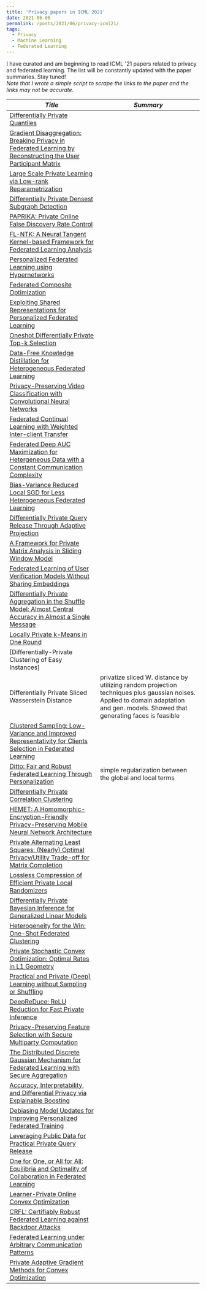 ```yaml
---
title: 'Privacy papers in ICML 2021'
date: 2021-06-06
permalink: /posts/2021/06/privacy-icml21/
tags:
  - Privacy
  - Machine Learning
  - Federated Learning
---
```



I have curated and am beginning to read ICML '21 papers related to privacy and federated learning.  The list will be constantly updated with the paper summaries. Stay tuned!  
*Note that I wrote a simple script to scrape the links to the paper and the links may not be accurate.*

|*Title*  |*Summary*  |
|---|---|
|[Differentially Private Quantiles](https://arxiv.org/abs/2102.08244)||
|[Gradient Disaggregation: Breaking Privacy in Federated Learning by Reconstructing the User Participant Matrix](https://arxiv.org/abs/2003.14053)||
|[Large Scale Private Learning via Low-rank Reparametrization](https://arxiv.org/abs/2106.09352)||
|[Differentially Private Densest Subgraph Detection](https://arxiv.org/abs/2105.13287)||
|[PAPRIKA: Private Online False Discovery Rate Control](https://arxiv.org/abs/2002.12321)||
|[FL-NTK: A Neural Tangent Kernel-based Framework for Federated Learning Analysis ](https://arxiv.org/abs/2105.05001)||
|[Personalized Federated Learning using Hypernetworks](https://arxiv.org/abs/2103.04628)||
|[Federated Composite Optimization](https://arxiv.org/abs/2011.08474)||
|[Exploiting Shared Representations for Personalized Federated Learning](https://arxiv.org/abs/2102.07078)||
|[Oneshot Differentially Private Top-k Selection](https://arxiv.org/abs/2105.08233)||
|[Data-Free Knowledge Distillation for Heterogeneous Federated Learning](http://arxiv.org/abs/2105.10056)||
|[Privacy-Preserving Video Classification with Convolutional Neural Networks](https://arxiv.org/abs/2102.03513)||
|[Federated Continual Learning with Weighted Inter-client Transfer](https://arxiv.org/abs/2003.03196)||
|[Federated  Deep AUC Maximization for Hetergeneous Data with a Constant Communication Complexity](https://arxiv.org/abs/2102.04635)||
|[Bias-Variance Reduced Local SGD for Less Heterogeneous Federated  Learning](https://arxiv.org/abs/2102.03198)||
|[Differentially Private Query Release Through Adaptive Projection](https://arxiv.org/abs/2103.06641)||
|[A Framework for Private Matrix Analysis in Sliding Window Model](https://arxiv.org/abs/2009.02668)||
|[Federated Learning of User Verification Models Without Sharing Embeddings](https://arxiv.org/abs/2104.08776)||
|[Differentially Private Aggregation in the Shuffle Model: Almost Central Accuracy in Almost a Single Message](https://arxiv.org/pdf/2001.03618)||
|[Locally Private k-Means in One Round](https://arxiv.org/abs/2104.09734)||
|[Differentially-Private Clustering of Easy Instances]||
|Differentially Private Sliced Wasserstein Distance| privatize sliced W. distance by utilizing random projection techniques plus gaussian noises. Applied to domain adaptation and gen. models. Showed that generating faces is feasible|
|[Clustered Sampling: Low-Variance and Improved Representativity for Clients Selection in Federated Learning](https://arxiv.org/abs/2105.05883)||
|[Ditto: Fair and Robust Federated Learning Through Personalization](https://arxiv.org/abs/2012.04221)|simple regularization between the global and local terms|
|[Differentially Private Correlation Clustering](https://arxiv.org/abs/2102.08885)||
|[HEMET: A Homomorphic-Encryption-Friendly Privacy-Preserving Mobile Neural Network Architecture](https://arxiv.org/abs/2106.00038)||
|[Private Alternating Least Squares: (Nearly) Optimal Privacy/Utility Trade-off for Matrix Completion](https://arxiv.org/abs/2105.00233)||
|[Lossless Compression of Efficient Private Local Randomizers](https://arxiv.org/abs/2102.12099)||
|[Differentially Private Bayesian Inference for  Generalized Linear Models](https://arxiv.org/abs/2011.00467)||
|[Heterogeneity for the Win: One-Shot Federated Clustering](https://arxiv.org/abs/2103.00697)||
|[Private Stochastic Convex Optimization: Optimal Rates in L1 Geometry](https://arxiv.org/abs/2103.01516)||
|[Practical and Private (Deep) Learning without Sampling or Shuffling](https://arxiv.org/abs/2103.00039)||
|[DeepReDuce:  ReLU Reduction for Fast Private Inference](https://arxiv.org/abs/2103.01396)||
|[Privacy-Preserving Feature Selection with Secure Multiparty Computation](https://arxiv.org/abs/2102.03517)||
|[The Distributed Discrete Gaussian Mechanism for Federated Learning with Secure Aggregation](https://arxiv.org/abs/2102.06387)||
|[Accuracy, Interpretability, and Differential Privacy via Explainable Boosting](https://ppml-workshop.github.io/ppml20/pdfs/Nori_et_al.pdf)||
|[Debiasing Model Updates for Improving Personalized Federated Training](https://arxiv.org/abs/1909.12488)||
|[Leveraging Public Data for Practical Private Query Release](https://arxiv.org/abs/2102.08598)||
|[One for One, or All for All: Equilibria and Optimality of Collaboration in Federated Learning](https://arxiv.org/abs/2103.03228)||
|[Learner-Private Online Convex Optimization](https://arxiv.org/abs/2102.11976)||
|[CRFL: Certifiably Robust Federated Learning against Backdoor Attacks](https://arxiv.org/abs/2007.03767)||
|[Federated Learning under Arbitrary Communication Patterns](https://arxiv.org/pdf/1912.04977)||
|[Private Adaptive Gradient Methods for Convex Optimization](https://arxiv.org/abs/2106.13756)||
